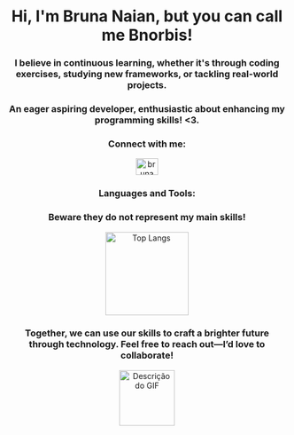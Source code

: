 <h1 align="center">Hi, I'm Bruna Naian, but you can call me Bnorbis!</h1>

<h3 align="center">I believe in continuous learning, whether it's through coding exercises, studying new frameworks, or tackling real-world projects.</h3>

<h3 align="center">An eager aspiring developer, enthusiastic about enhancing my programming skills! <3.</h3>

<h3 align="center">Connect with me:</h3>

<p align="center">
  <a href="https://www.linkedin.com/in/bruna-naian-moreira-lima-garcia-9293a123a/" target="_blank">
    <img align="center" src="https://raw.githubusercontent.com/rahuldkjain/github-profile-readme-generator/master/src/images/icons/Social/linked-in-alt.svg" alt="bruna naian moreira lima garcia" height="30" width="40" />
  </a>
</p>

<h3 align="center">Languages and Tools:</h3>
<h3 align="center">Beware they do not represent my main skills!</h3>

<p align="center">
  <img src="https://github-readme-stats.vercel.app/api/top-langs/?username=Bnorbis&layout=compact" alt="Top Langs" width="150"/>
</p>


<h3 align="center">Together, we can use our skills to craft a brighter future through technology. Feel free to reach out—I’d love to collaborate!</h3>

<p align="center">
  <img src="https://user-images.githubusercontent.com/74038190/226127923-0e8b7792-7b3c-462b-951b-63c96ba1a5af.gif" alt="Descrição do GIF" width="100"/>
</p>
